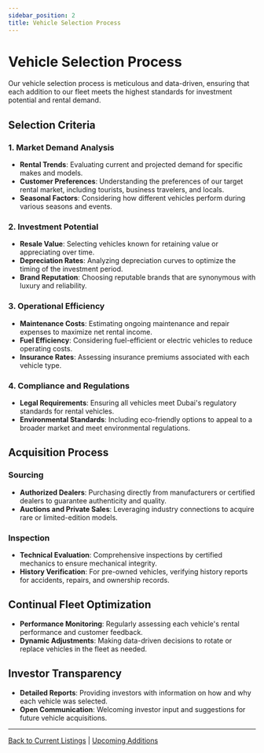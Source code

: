 ```yaml
---
sidebar_position: 2
title: Vehicle Selection Process
---
```


# Vehicle Selection Process

Our vehicle selection process is meticulous and data-driven, ensuring that each addition to our fleet meets the highest standards for investment potential and rental demand.

## Selection Criteria

### 1. **Market Demand Analysis**

- **Rental Trends**: Evaluating current and projected demand for specific makes and models.
- **Customer Preferences**: Understanding the preferences of our target rental market, including tourists, business travelers, and locals.
- **Seasonal Factors**: Considering how different vehicles perform during various seasons and events.

### 2. **Investment Potential**

- **Resale Value**: Selecting vehicles known for retaining value or appreciating over time.
- **Depreciation Rates**: Analyzing depreciation curves to optimize the timing of the investment period.
- **Brand Reputation**: Choosing reputable brands that are synonymous with luxury and reliability.

### 3. **Operational Efficiency**

- **Maintenance Costs**: Estimating ongoing maintenance and repair expenses to maximize net rental income.
- **Fuel Efficiency**: Considering fuel-efficient or electric vehicles to reduce operating costs.
- **Insurance Rates**: Assessing insurance premiums associated with each vehicle type.

### 4. **Compliance and Regulations**

- **Legal Requirements**: Ensuring all vehicles meet Dubai's regulatory standards for rental vehicles.
- **Environmental Standards**: Including eco-friendly options to appeal to a broader market and meet environmental regulations.

## Acquisition Process

### **Sourcing**

- **Authorized Dealers**: Purchasing directly from manufacturers or certified dealers to guarantee authenticity and quality.
- **Auctions and Private Sales**: Leveraging industry connections to acquire rare or limited-edition models.

### **Inspection**

- **Technical Evaluation**: Comprehensive inspections by certified mechanics to ensure mechanical integrity.
- **History Verification**: For pre-owned vehicles, verifying history reports for accidents, repairs, and ownership records.

## Continual Fleet Optimization

- **Performance Monitoring**: Regularly assessing each vehicle's rental performance and customer feedback.
- **Dynamic Adjustments**: Making data-driven decisions to rotate or replace vehicles in the fleet as needed.

## Investor Transparency

- **Detailed Reports**: Providing investors with information on how and why each vehicle was selected.
- **Open Communication**: Welcoming investor input and suggestions for future vehicle acquisitions.

---

[Back to Current Listings](./current_listing) | [Upcoming Additions](./upcoming_additions)
